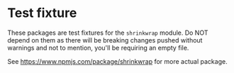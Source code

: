 # Test fixture

These packages are test fixtures for the `shrinkwrap` module. Do NOT depend on
them as there will be breaking changes pushed without warnings and not to
mention, you'll be requiring an empty file.

See https://www.npmjs.com/package/shrinkwrap for more actual package.
